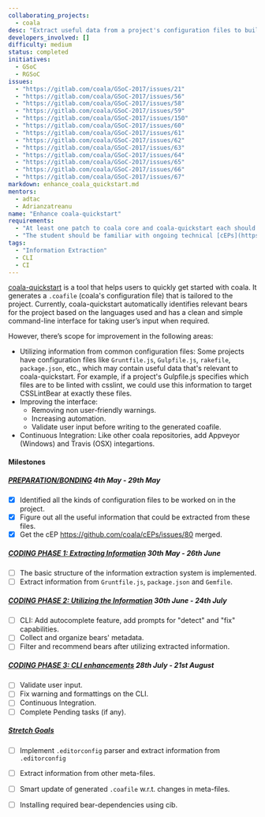 ```yaml
--- 
collaborating_projects: 
  - coala
desc: "Extract useful data from a project's configuration files to build a relevant `.coafile`."
developers_involved: []
difficulty: medium
status: completed
initiatives: 
  - GSoC
  - RGSoC
issues: 
  - "https://gitlab.com/coala/GSoC-2017/issues/21"
  - "https://gitlab.com/coala/GSoC-2017/issues/56"
  - "https://gitlab.com/coala/GSoC-2017/issues/58"
  - "https://gitlab.com/coala/GSoC-2017/issues/59"
  - "https://gitlab.com/coala/GSoC-2017/issues/150"
  - "https://gitlab.com/coala/GSoC-2017/issues/60"
  - "https://gitlab.com/coala/GSoC-2017/issues/61"
  - "https://gitlab.com/coala/GSoC-2017/issues/62"
  - "https://gitlab.com/coala/GSoC-2017/issues/63"
  - "https://gitlab.com/coala/GSoC-2017/issues/64"
  - "https://gitlab.com/coala/GSoC-2017/issues/65"
  - "https://gitlab.com/coala/GSoC-2017/issues/66"
  - "https://gitlab.com/coala/GSoC-2017/issues/67"
markdown: enhance_coala_quickstart.md
mentors: 
  - adtac
  - Adrianzatreanu
name: "Enhance coala-quickstart"
requirements: 
  - "At least one patch to coala core and coala-quickstart each should be accepted and merged."
  - "The student should be familiar with ongoing technical [cEPs](https://coala.io/cep)."
tags: 
  - "Information Extraction"
  - CLI
  - CI
---
```

[coala-quickstart](https://github.com/coala/coala-quickstart) is a tool that
helps users to quickly get started with coala. It generates a `.coafile`
(coala's configuration file) that is tailored to the project. Currently,
coala-quickstart automatically identifies relevant bears for the project
based on the languages used and has a clean and simple command-line interface
for taking user’s input when required.

However, there’s scope for improvement in the following areas:

- Utilizing information from common configuration files: Some projects have
  configuration files like `Gruntfile.js`, `Gulpfile.js`, `rakefile`,
  `package.json`, etc., which may contain useful data that's relevant to
  coala-quickstart. For example, if a project's Gulpfile.js specifies which
  files are to be linted with csslint, we could use this information to target
  CSSLintBear at exactly these files.
- Improving the interface:
	- Removing non user-friendly warnings.
	- Increasing automation.
	- Validate user input before writing to the generated coafile.
- Continuous Integration: Like other coala repositories, add Appveyor
  (Windows) and Travis (OSX) integartions.


#### Milestones

##### [PREPARATION/BONDING](https://gitlab.com/coala/GSoC-2017/milestones/6) 4th May - 29th May
* [X] Identified all the kinds of configuration files to be worked
  on in the project.
* [X] Figure out all the useful information that could be
  extracted from these files.
* [X] Get the cEP https://github.com/coala/cEPs/issues/80 merged.

##### [CODING PHASE 1: Extracting Information](https://gitlab.com/coala/GSoC-2017/milestones/20) 30th May - 26th June

* [ ] The basic structure of the information extraction system is implemented.
* [ ] Extract information from `Gruntfile.js`, `package.json` and `Gemfile`.

##### [CODING PHASE 2: Utilizing the Information](https://gitlab.com/coala/GSoC-2017/milestones/21) 30th June - 24th July

* [ ] CLI: Add autocomplete feature, add prompts for "detect" and "fix" capabilities.
* [ ] Collect and organize bears' metadata.
* [ ] Filter and recommend bears after utilizing extracted information.

##### [CODING PHASE 3: CLI enhancements](https://gitlab.com/coala/GSoC-2017/milestones/22) 28th July - 21st August

* [ ] Validate user input.
* [ ] Fix warning and formattings on the CLI.
* [ ] Continuous Integration.
* [ ] Complete Pending tasks (if any).

##### [Stretch Goals](https://gitlab.com/coala/GSoC-2017/milestones/4)

* [ ] Implement `.editorconfig` parser and extract information from `.editorconfig`
* [ ] Extract information from other meta-files.
* [ ] Smart update of generated `.coafile` w.r.t. changes in meta-files.
* [ ] Installing required bear-dependencies using cib.

